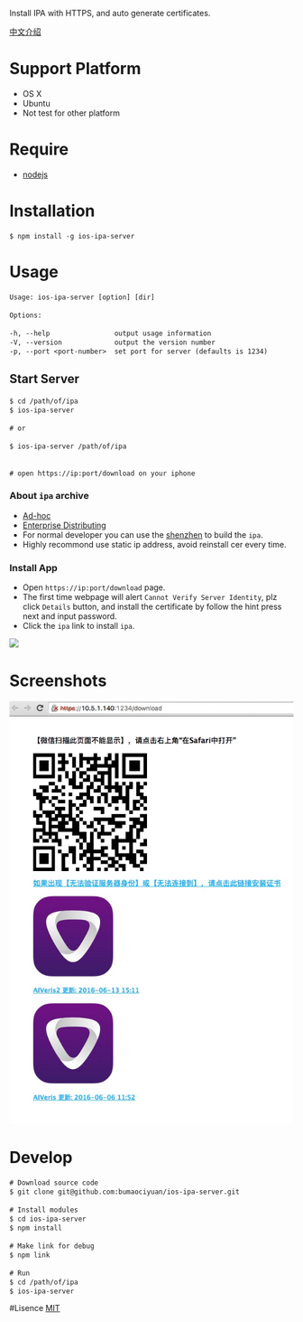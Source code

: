 Install IPA with HTTPS, and auto generate certificates.

[中文介绍](./README.md)

# Support Platform
* OS X
* Ubuntu
* Not test for other platform

# Require
* [nodejs](https://nodejs.org/)

# Installation
```
$ npm install -g ios-ipa-server
```

# Usage
```
Usage: ios-ipa-server [option] [dir]

Options:

-h, --help                output usage information
-V, --version             output the version number
-p, --port <port-number>  set port for server (defaults is 1234)
```

## Start Server
```
$ cd /path/of/ipa
$ ios-ipa-server

# or 

$ ios-ipa-server /path/of/ipa


# open https://ip:port/download on your iphone 
```

### About `ipa` archive
* [Ad-hoc](https://developer.apple.com/library/ios/documentation/IDEs/Conceptual/AppDistributionGuide/TestingYouriOSApp/TestingYouriOSApp.html)
* [Enterprise Distributing](https://developer.apple.com/library/ios/documentation/IDEs/Conceptual/AppDistributionGuide/DistributingEnterpriseProgramApps/DistributingEnterpriseProgramApps.html)
* For normal developer you can use the [shenzhen](https://github.com/nomad/shenzhen) to build the `ipa`.
* Highly recommond use static ip address, avoid reinstall cer every time.

### Install App
* Open `https://ip:port/download` page.
* The first time webpage will alert `Cannot Verify Server Identity`, plz click `Details` button, and install the certificate by follow the hint press next and input password.
* Click the `ipa` link to install `ipa`.

![](https://cloud.githubusercontent.com/assets/4977911/16257146/13154016-3889-11e6-93d1-0e5be97a1074.png)

# Screenshots
![screeshot](screeshot.png)

# Develop

```
# Download source code
$ git clone git@github.com:bumaociyuan/ios-ipa-server.git

# Install modules
$ cd ios-ipa-server
$ npm install 

# Make link for debug
$ npm link

# Run
$ cd /path/of/ipa
$ ios-ipa-server
```

#Lisence
[MIT](https://github.com/bumaociyuan/zxIpaServer/blob/master/LICENSE.md)
